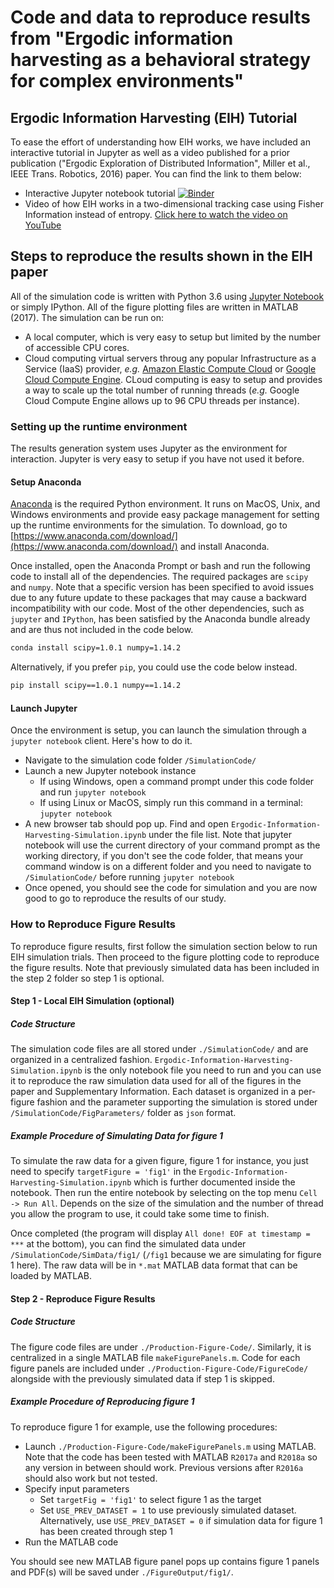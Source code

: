 # Code and data to reproduce results from "Ergodic information harvesting as a behavioral strategy for complex environments"

## Ergodic Information Harvesting (EIH) Tutorial
To ease the effort of understanding how EIH works, we have included an interactive tutorial in Jupyter as well as a video published for a prior publication ("Ergodic Exploration of Distributed Information", Miller et al., IEEE Trans. Robotics, 2016) paper. You can find the link to them below:
- Interactive Jupyter notebook tutorial [![Binder](https://mybinder.org/badge.svg)](https://mybinder.org/v2/gh/MacIver-Lab/Ergodic-Information-Harvesting/master?filepath=Tutorial%2FErgodic_Information_Harvesting_Tutorial.ipynb)
- Video of how EIH works in a two-dimensional tracking case using Fisher Information instead of entropy. [Click here to watch the video on YouTube](https://youtu.be/QZ9fGYmJ0G0)

## Steps to reproduce the results shown in the EIH paper
All of the simulation code is written with Python 3.6 using [Jupyter Notebook](http://jupyter.org/) or simply IPython. All of the figure plotting files are written in MATLAB (2017). The simulation can be run on:
- A local computer, which is very easy to setup but limited by the number of accessible CPU cores.
- Cloud computing virtual servers throug any popular Infrastructure as a Service (IaaS) provider, *e.g.* [Amazon Elastic Compute Cloud](https://aws.amazon.com/ec2/) or [Google Cloud Compute Engine](https://cloud.google.com/compute/). CLoud computing is easy to setup and provides a way to scale up the total number of running threads (*e.g.* Google Cloud Compute Engine allows up to 96 CPU threads per instance).

### Setting up the runtime environment
The results generation system uses Jupyter as the environment for interaction. Jupyter is very easy to setup if you have not used it before.

#### Setup Anaconda 
[Anaconda](https://www.anaconda.com/download/) is the required Python environment. It runs on MacOS, Unix, and Windows environments and provide easy package management for setting up the runtime environments for the simulation. To download, go to [https://www.anaconda.com/download/](https://www.anaconda.com/download/) and install Anaconda.

Once installed, open the Anaconda Prompt or bash and run the following code to install all of the dependencies.
The required packages are `scipy` and `numpy`. Note that a specific version has been specified to avoid issues due to any future update to these packages that may cause a backward incompatibility with our code. Most of the other dependencies, such as `jupyter` and `IPython`, has been satisfied by the Anaconda bundle already and are thus not included in the code below.
```bash
conda install scipy=1.0.1 numpy=1.14.2
```
Alternatively, if you prefer `pip`, you could use the code below instead.
```bash
pip install scipy==1.0.1 numpy==1.14.2
```

#### Launch Jupyter
Once the environment is setup, you can launch the simulation through a `jupyter notebook` client. Here's how to do it.
- Navigate to the simulation code folder `/SimulationCode/`
- Launch a new Jupyter notebook instance
  - If using Windows, open a command prompt under this code folder and run `jupyter notebook`
  - If using Linux or MacOS, simply run this command in a terminal: `jupyter notebook` 
- A new browser tab should pop up. Find and open `Ergodic-Information-Harvesting-Simulation.ipynb` under the file list. Note that jupyter notebook will use the current directory of your command prompt as the working directory, if you don't see the code folder, that means your command window is on a different folder and you need to navigate to `/SimulationCode/` before running `jupyter notebook`
- Once opened, you should see the code for simulation and you are now good to go to reproduce the results of our study.

### How to Reproduce Figure Results
To reproduce figure results, first follow the simulation section below to run EIH simulation trials. Then proceed to the figure plotting code to reproduce the figure results. Note that previously simulated data has been included in the step 2 folder so step 1 is optional.

#### Step 1 - Local EIH Simulation (optional)
##### Code Structure
The simulation code files are all stored under `./SimulationCode/` and are organized in a centralized fashion. `Ergodic-Information-Harvesting-Simulation.ipynb` is the only notebook file you need to run and you can use it to reproduce the raw simulation data used for all of the figures in the paper and Supplementary Information. Each dataset is organized in a per-figure fashion and the parameter supporting the simulation is stored under `/SimulationCode/FigParameters/` folder as `json` format.

##### Example Procedure of Simulating Data for figure 1
To simulate the raw data for a given figure, figure 1 for instance, you just need to specify `targetFigure = 'fig1'` in the `Ergodic-Information-Harvesting-Simulation.ipynb` which is further documented inside the notebook. Then run the entire notebook by selecting on the top menu `Cell -> Run All`. Depends on the size of the simulation and the number of thread you allow the program to use, it could take some time to finish. 

Once completed (the program will display `All done! EOF at timestamp = ***` at the bottom), you can find the simulated data under `/SimulationCode/SimData/fig1/` (`/fig1` because we are simulating for figure 1 here). The raw data will be in `*.mat` MATLAB data format that can be loaded by MATLAB.

#### Step 2 - Reproduce Figure Results
##### Code Structure
The figure code files are under `./Production-Figure-Code/`. Similarly, it is centralized in a single MATLAB file `makeFigurePanels.m`. Code for each figure panels are included under `./Production-Figure-Code/FigureCode/` alongside with the previously simulated data if step 1 is skipped.

##### Example Procedure of Reproducing figure 1
To reproduce figure 1 for example, use the following procedures:
- Launch `./Production-Figure-Code/makeFigurePanels.m` using MATLAB. Note that the code has been tested with MATLAB `R2017a` and `R2018a` so any version in between should work. Previous versions after `R2016a` should also work but not tested.
- Specify input parameters
  - Set `targetFig = 'fig1'` to select figure 1 as the target
  - Set `USE_PREV_DATASET = 1` to use previously simulated dataset. Alternatively, use `USE_PREV_DATASET = 0` if simulation data for figure 1 has been created through step 1
- Run the MATLAB code

You should see new MATLAB figure panel pops up contains figure 1 panels and PDF(s) will be saved under `./FigureOutput/fig1/`.
